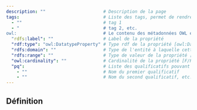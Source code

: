 ```yaml
---
description: ""                      # Description de la page
tags:                                # Liste des tags, permet de rendre accessible la page de la propriété depuis l'indexe thématique
  - ""                               # tag 1
  - "                                # tag 2, etc.
owl:                                 # Le contenu des métadonnées OWL est utilisé par la balise <OntologyTable>
  "rdfs:label": ""                   # Label de la propriété
  "rdf:type": "owl:DatatypeProperty" # Type rdf de la propriété [owl:DatatypeProperty ou owl:ObjectProperty]
  "rdfs:domain": ""                  # Type de l'entité à laquelle cette propriété est ratachée
  "rdfs:range": ""                   # Type de valeur de la propriété [type xsd ou nom de l'entité]
  "owl:cardinality": ""              # Cardinalité de la propriété [F/R, F/NR , O/R, O/NR]
  "pq":                              # Liste des qualificatifs pouvant être utilisés pour la propriété
    - ""                             # Nom du premier qualificatif
    - ""                             # Nom du second qualificatif, etc.
---
```


<OntologyTable frontMatter={frontMatter}/>

## Définition


